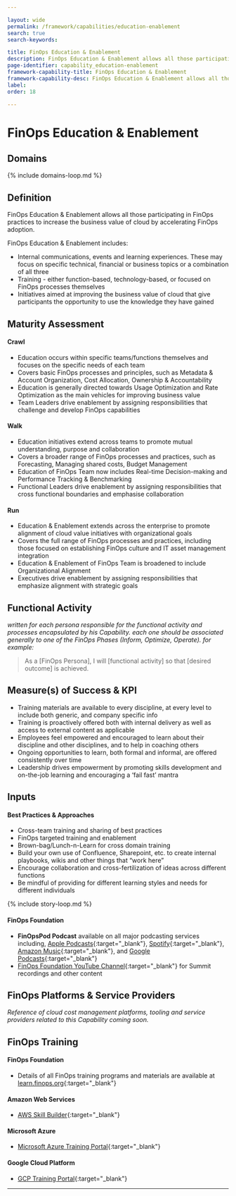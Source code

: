 ```yaml
---

layout: wide
permalink: /framework/capabilities/education-enablement
search: true
search-keywords:

title: FinOps Education & Enablement
description: FinOps Education & Enablement allows all those participating in FinOps practices to increase the business value of cloud by accelerating FinOps adoption.
page-identifier: capability_education-enablement
framework-capability-title: FinOps Education & Enablement
framework-capability-desc: FinOps Education & Enablement allows all those participating in FinOps practices to increase the business value of cloud by accelerating FinOps adoption.
label:
order: 18

---
```


# FinOps Education & Enablement

## Domains
<!-- _x-ref to the FinOps Domain(s) to which this Capability corresponds_ -->
{% include domains-loop.md %}
## Definition
FinOps Education & Enablement allows all those participating in FinOps practices to increase the business value of cloud by accelerating FinOps adoption.

FinOps Education & Enablement includes:
- Internal communications, events and learning experiences.  These may focus on specific technical, financial or business topics or a combination of all three
- Training - either function-based, technology-based, or focused on FinOps processes themselves
- Initiatives aimed at improving the business value of cloud that give participants the opportunity to use the knowledge they have gained


## Maturity Assessment

#### Crawl
- Education occurs within specific teams/functions themselves and focuses on the specific needs of each team
- Covers basic FinOps processes and principles, such as Metadata & Account Organization, Cost Allocation, Ownership & Accountability
- Education is generally directed towards Usage Optimization and Rate Optimization as the main vehicles for improving business value
- Team Leaders drive enablement by assigning responsibilities that challenge and develop FinOps capabilities

#### Walk
- Education initiatives extend across teams to promote mutual understanding, purpose and collaboration
- Covers a broader range of FinOps processes and practices, such as Forecasting, Managing shared costs, Budget Management
- Education of FinOps Team now includes  Real-time Decision-making and Performance Tracking & Benchmarking
- Functional Leaders drive enablement by assigning responsibilities that cross functional boundaries and emphasise collaboration

#### Run
- Education & Enablement extends across the enterprise to promote alignment of cloud value initiatives with organizational goals
- Covers the full range of  FinOps processes and practices, including those focused on establishing FinOps culture and IT asset management integration
- Education & Enablement of FinOps Team is broadened to include  Organizational Alignment
- Executives drive enablement by assigning responsibilities that emphasize alignment with strategic goals


## Functional Activity
_written for each persona responsible for the functional activity and processes encapsulated by his Capability.  each one should be associated generally to one of the FinOps Phases (Inform, Optimize, Operate). for example:_
>As a [FinOps Persona], I will [functional activity] so that [desired outcome] is achieved.


## Measure(s) of Success & KPI
- Training materials are available to every discipline, at every level to include both generic, and company specific info
- Training is proactively offered both with internal delivery as well as access to external content as applicable
- Employees feel empowered and encouraged to learn about their discipline and other disciplines, and to help in coaching others
- Ongoing opportunities to learn, both formal and informal, are offered consistently over time
- Leadership drives empowerment by promoting skills development and on-the-job learning and encouraging a ‘fail fast’ mantra


## Inputs

#### Best Practices & Approaches
- Cross-team training and sharing of best practices
- FinOps targeted training and enablement
- Brown-bag/Lunch-n-Learn for cross domain training
- Build your own use of Confluence, Sharepoint, etc. to create internal playbooks, wikis and other things that “work here”
- Encourage collaboration and cross-fertilization of ideas across different functions
- Be mindful of providing for different learning styles and needs for different individuals

<!-- ####### Real World Resources ####### -->

{% include story-loop.md %}


#### FinOps Foundation
- **FinOpsPod Podcast**  available on all major podcasting services including, [Apple Podcasts](https://podcasts.apple.com/us/podcast/finopspod/id1614322837){:target="_blank"}, [Spotify](https://open.spotify.com/show/70DcVx1mxoxb0MooggVPCD?si=e79ae75d92bc4178){:target="_blank"}, [Amazon Music](https://music.amazon.ca/podcasts/71719ed5-1e29-416b-b6a9-f7d25dd6fa78/finopspod){:target="_blank"}, and [Google Podcasts](https://podcasts.google.com/search/finopspod){:target="_blank"}
- [FinOps Foundation YouTube Channel](https://www.youtube.com/channel/UCyl26lvnoySlGWlF5oNHvYA){:target="_blank"} for Summit recordings and other content



## FinOps Platforms & Service Providers
_Reference of cloud cost management platforms, tooling and service providers related to this Capability coming soon._



## FinOps Training

#### FinOps Foundation
- Details of all FinOps training programs and materials are available at [learn.finops.org](https://learn.finops.org/){:target="_blank"}


#### Amazon Web Services
- [AWS Skill Builder](https://explore.skillbuilder.aws/learn/external-ecommerce;view=none?ctldoc-catalog-0=se-finops){:target="_blank"}


#### Microsoft Azure
- [Microsoft Azure Training Portal](https://docs.microsoft.com/en-us/search/?terms=cloud%20cost%20management%20azure&products=%2Fdevrel%2F68ec7f3a-2bc6-459f-b959-19beb729907d&category=Learn){:target="_blank"}


#### Google Cloud Platform
- [GCP Training Portal](https://www.google.com/search?q=%22cost+management%22+site%3Acloudskillsboost.google&newwindow=1&ei=pCmEYt-uKuCHptQP2Nu6qAM&ved=0ahUKEwjfkLWj0uf3AhXgg4kEHditDjUQ4dUDCA4&uact=5&oq=%22cost+management%22+site%3Acloudskillsboost.google&gs_lcp=Cgdnd3Mtd2l6EANKBAhBGAFKBAhGGABQsw1YqyZg7SpoAnAAeACAAWGIAfgKkgECMTeYAQCgAQHAAQE&sclient=gws-wiz){:target="_blank"}


---
